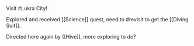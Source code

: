 Visit #Lukra City! 

Explored and received [[Science]] quest, need to #revisit to get the [[Diving Suit]]. 

Directed here again by [[Hive]], more exploring to do?